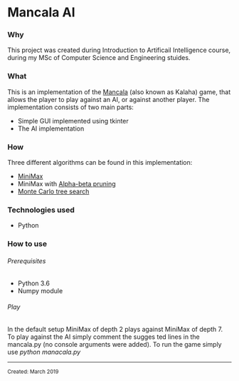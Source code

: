 <!--### Mancala AI
This is a project fro Introduction to Artificial Intelligence project 2019
The code was entirely written by Piotr Połcik.
This project contains a rather simple implementation of basic version of Mancala board game with simple UI 
created using tkinter. 
The implemented AI is a MiniMax Algorithm with alpha/beta pruning.
### Prerequisites
- Python 3.6 (did not check if the code is backward compatible with older Python version, but I assume it should be)
- installed numpy module
### Running
- First, make sure you have numpy installed
```
pip3 install numpy
```
- In the default setup MiniMax of depth 2 plays against MiniMax of depth 7. 
- To play against the AI simply comment the suggested lines in the mancala.py (no console arguments were added)
- To run the game simply use
``` 
python manacala.py
```
Enjoy!
### Comments
A basic implementation of Monte Carlo Tree search algorithm is also included in the files, although it was not tested thourughly for correctness, 
as the main algorithm was the MiniMax algorithm.-->

<html>
<body>
<h1 class="title">Mancala AI</h1>
<h3 class="why">Why</h3>
<p class="why">
  This project was created during Introduction to Artificail Intelligence course, during my MSc of Computer Science and Engineering stuides.
</p>
<h3 class="what">What</h3>
<div class="what">
  This is an implementation of the <a target="_blank" href="https://en.wikipedia.org/wiki/Mancala">Mancala</a> (also known as Kalaha) game, that allows the player to play against an AI, or against another player.
  The implementation consists of two main parts:
  <ul>
    <li> Simple GUI implemented using tkinter </li>
    <li> The AI implementation </li>
  </ul>
</div>
<h3 class="how">How</h3>
  <div class="how">Three different algorithms can be found in this implementation:
    <ul>
      <li><a target="_blank"  href="https://en.wikipedia.org/wiki/Minimax">MiniMax</a></li>
      <li>MiniMax with <a target="_blank" href="https://en.wikipedia.org/wiki/Alpha%E2%80%93beta_pruning">Alpha-beta pruning</a>
      <li><a target="_blank" href="https://pl.wikipedia.org/wiki/Monte-Carlo_Tree_Search">Monte Carlo tree search</a></li>
    </ul>
  </div>
<h3 class="technologies">Technologies used</h3>
<ul class="technologies">
  <li class="technologies" hover="Python">Python</li>
</ul>
<h3 class="usage">How to use</h3>
<div class="usage">
  <span>
  <span>
    <h6>Prerequisites</h6>
    <ul>
      <li>Python 3.6</li>
      <li>Numpy module</li>
    </ul>
  </span>
  <span>
    <h6>Play</h6>
     In the default setup MiniMax of depth 2 plays against MiniMax of depth 7. To play against the AI simply comment the sugges ted lines in the mancala.py (no console arguments were added). To run the game simply use <i>python manacala.py</i>
  </span>
  </span>
</div>
<hr>
<small class="created">Created: March 2019</small>
</body>
</html>
